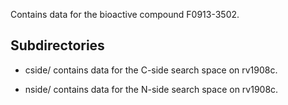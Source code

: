 Contains data for the bioactive compound F0913-3502.

## Subdirectories

- cside/ contains data for the C-side search space on rv1908c.

- nside/ contains data for the N-side search space on rv1908c.

